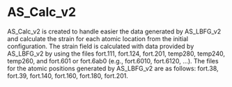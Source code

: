 # AS_Calc_v2
AS_Calc_v2 is created to handle easier the data generated by AS_LBFG_v2 and calculate the strain for each atomic location from the initial configuration. 
The strain field is calculated with data provided by AS_LBFG_v2 by using the files fort.111, fort.124, fort.201, temp280, temp240, temp260, and fort.601 or fort.6ab0 (e.g., fort.6010, fort.6120, ...). The files for the atomic positions generated by AS_LBFG_v2 are as follows: fort.38, fort.39, fort.140, fort.160, fort.180, fort.201.
